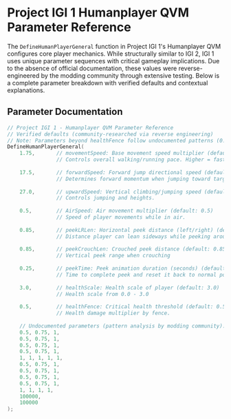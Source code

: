 # Project IGI 1 Humanplayer QVM Parameter Reference

The `DefineHumanPlayerGeneral` function in Project IGI 1's Humanplayer QVM configures core player mechanics. While structurally similar to IGI 2, IGI 1 uses unique parameter sequences with critical gameplay implications. Due to the absence of official documentation, these values were reverse-engineered by the modding community through extensive testing. Below is a complete parameter breakdown with verified defaults and contextual explanations.

## Parameter Documentation
```c
// Project IGI 1 - Humanplayer QVM Parameter Reference
// Verified defaults (community-researched via reverse engineering)
// Note: Parameters beyond healthFence follow undocumented patterns (0.5/0.75/1 sequences)
DefineHumanPlayerGeneral(
    1.75,       // movementSpeed: Base movement speed multiplier (default: 1.75)
                // Controls overall walking/running pace. Higher = faster movement
    
    17.5,       // forwardSpeed: Forward jump directional speed (default: 17.5)
                // Determines forward momentum when jumping toward targets
    
    27.0,       // upwardSpeed: Vertical climbing/jumping speed (default: 27.0)
                // Controls jumping and heights.
    
    0.5,        // AirSpeed: Air movement multiplier (default: 0.5)
                // Speed of player movements while in air.
    
    0.85,       // peekLRLen: Horizontal peek distance (left/right) (default: 0.85)
                // Distance player can lean sideways while peeking around cover
    
    0.85,       // peekCrouchLen: Crouched peek distance (default: 0.85)
                // Vertical peek range when crouching
    
    0.25,       // peekTime: Peek animation duration (seconds) (default: 0.25)
                // Time to complete peek and reset it back to normal position.
    
    3.0,        // healthScale: Health scale of player (default: 3.0)
                // Health scale from 0.0 - 3.0
    
    0.5,        // healthFence: Critical health threshold (default: 0.5)
                // Health damage multiplier by fence.
    
    // Undocumented parameters (pattern analysis by modding community):
    0.5, 0.75, 1,  
    0.5, 0.75, 1,  
    0.5, 0.75, 1,   
    0.5, 0.75, 1,   
    1, 1, 1, 1, 1, 
    0.5, 0.75, 1, 
    0.5, 0.75, 1,  
    0.5, 0.75, 1,   
    0.5, 0.75, 1,  
    1, 1, 1, 1,   
    100000,        
    100000    
);
